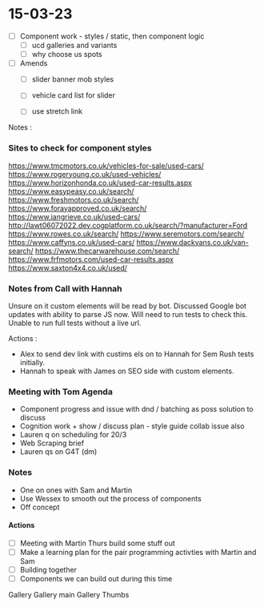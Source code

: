 # 15-03-23

- [ ] Component work - styles / static, then component logic
  - [ ] ucd galleries and variants
  - [ ] why choose us spots

- [ ] Amends
  - [ ] slider banner mob styles
  - [ ] vehicle card list for slider
  - [ ] use stretch link


Notes :

### Sites to check for component styles

https://www.tmcmotors.co.uk/vehicles-for-sale/used-cars/
https://www.rogeryoung.co.uk/used-vehicles/
https://www.horizonhonda.co.uk/used-car-results.aspx
https://www.easypeasy.co.uk/search/
https://www.freshmotors.co.uk/search/
https://www.forayapproved.co.uk/search/
https://www.iangrieve.co.uk/used-cars/
http://lawt06072022.dev.cogplatform.co.uk/search/?manufacturer=Ford
https://www.rowes.co.uk/search/
https://www.seremotors.com/search/
https://www.caffyns.co.uk/used-cars/
https://www.dackvans.co.uk/van-search/
https://www.thecarwarehouse.com/search/
https://www.frfmotors.com/used-car-results.aspx
https://www.saxton4x4.co.uk/used/


### Notes from Call with Hannah

Unsure on it custom elements will be read by bot.
Discussed Google bot updates with ability to parse JS now.
Will need to run tests to check this.
Unable to run full tests without a live url.

Actions :
- Alex to send dev link with custims els on to Hannah for Sem Rush tests initially.
- Hannah to speak with James on SEO side with custom elements.


### Meeting with Tom Agenda
  - Component progress and issue with dnd / batching as poss solution to discuss
  - Cognition work + show / discuss plan - style guide collab issue also
  - Lauren q on scheduling for 20/3
  - Web Scraping brief
  - Lauren qs on G4T (dm)

### Notes
  - One on ones with Sam and Martin
  - Use Wessex to smooth out the process of components
  - Off concept


#### Actions

 - [ ] Meeting with Martin Thurs build some stuff out
 - [ ] Make a learning plan for the pair programming activties with Martin and Sam
 - [ ] Building together
 - [ ] Components we can build out during this time

Gallery
Gallery main
Gallery Thumbs


